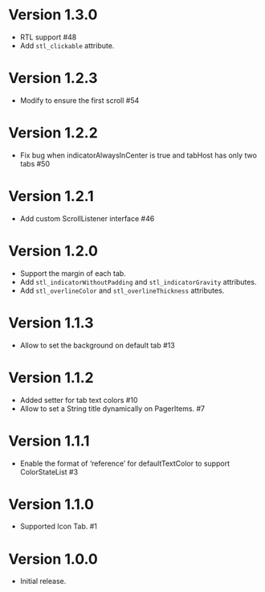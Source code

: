 # Version 1.3.0

* RTL support #48
* Add `stl_clickable` attribute.

# Version 1.2.3

* Modify to ensure the first scroll #54

# Version 1.2.2

* Fix bug when indicatorAlwaysInCenter is true and tabHost has only two tabs #50

# Version 1.2.1

* Add custom ScrollListener interface #46

# Version 1.2.0

* Support the margin of each tab.
* Add `stl_indicatorWithoutPadding` and `stl_indicatorGravity` attributes.
* Add `stl_overlineColor` and `stl_overlineThickness` attributes.

# Version 1.1.3

* Allow to set the background on default tab #13

# Version 1.1.2

* Added setter for tab text colors #10
* Allow to set a String title dynamically on PagerItems. #7

# Version 1.1.1

* Enable the format of ‘reference’ for defaultTextColor to support ColorStateList #3

# Version 1.1.0

* Supported Icon Tab. #1


# Version 1.0.0

* Initial release.
